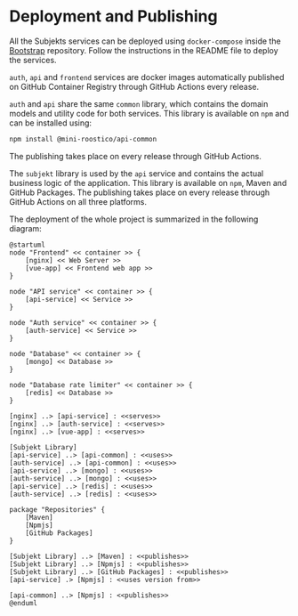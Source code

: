 # Deployment and Publishing

All the Subjekts services can be deployed using `docker-compose` inside
the [Bootstrap](https://github.com/mini-roostico/bootstrap) repository. Follow the instructions in the README file to
deploy the services.

`auth`, `api` and `frontend` services are docker images automatically published on GitHub Container Registry through
GitHub Actions every release. 

`auth` and `api` share the same `common` library, which contains the domain models and utility code for both services.
This library is available on `npm` and can be installed using:
```bash
npm install @mini-roostico/api-common
```
The publishing takes place on every release through GitHub Actions.

The `subjekt` library is used by the `api` service and contains the actual business logic of the application.
This library is available on `npm`, Maven and GitHub Packages. The publishing takes place on every release through 
GitHub Actions on all three platforms.

The deployment of the whole project is summarized in the following diagram:

```plantuml
@startuml
node "Frontend" << container >> {
    [nginx] << Web Server >>
    [vue-app] << Frontend web app >>
}

node "API service" << container >> {
    [api-service] << Service >>
}

node "Auth service" << container >> {
    [auth-service] << Service >>
}

node "Database" << container >> {
    [mongo] << Database >>
}

node "Database rate limiter" << container >> {
    [redis] << Database >>
}

[nginx] ..> [api-service] : <<serves>>
[nginx] ..> [auth-service] : <<serves>>
[nginx] ..> [vue-app] : <<serves>>

[Subjekt Library]
[api-service] ..> [api-common] : <<uses>>
[auth-service] ..> [api-common] : <<uses>>
[api-service] ..> [mongo] : <<uses>>
[auth-service] ..> [mongo] : <<uses>>
[api-service] ..> [redis] : <<uses>>
[auth-service] ..> [redis] : <<uses>>

package "Repositories" {
    [Maven]
    [Npmjs]
    [GitHub Packages]
}

[Subjekt Library] ..> [Maven] : <<publishes>>
[Subjekt Library] ..> [Npmjs] : <<publishes>>
[Subjekt Library] ..> [GitHub Packages] : <<publishes>>
[api-service] .> [Npmjs] : <<uses version from>>

[api-common] ..> [Npmjs] : <<publishes>>
@enduml
```
